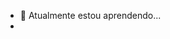 
- 🌱 Atualmente estou aprendendo...
- 
<!---
edimoises/edimoises is a ✨ special ✨ repository because its `README.md` (this file) appears on your GitHub profile.
You can click the Preview link to take a look at your changes.
--->
